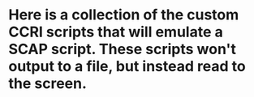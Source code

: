 # Here is a collection of the custom CCRI scripts that will emulate a SCAP script. These scripts won't output to a file, but instead read to the screen.
